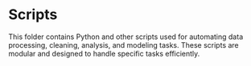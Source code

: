 # Scripts

This folder contains Python and other scripts used for automating data processing, cleaning, analysis, and modeling tasks. These scripts are modular and designed to handle specific tasks efficiently.
